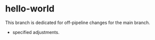 # hello-world
This branch is dedicated for off-pipeline changes for the main branch.
- specified adjustments.
